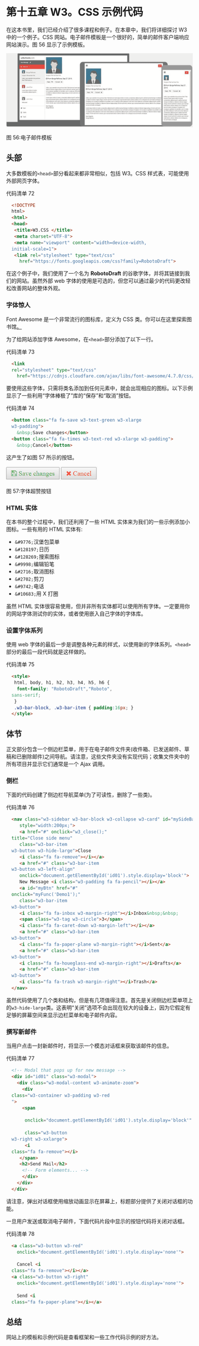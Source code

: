 # 第十五章 W3。CSS 示例代码

在这本书里，我们已经介绍了很多课程和例子。在本章中，我们将详细探讨 W3 中的一个例子。CSS 网站。电子邮件模板是一个很好的，简单的邮件客户端响应网站演示。图 56 显示了示例模板。

![](img/image062.jpg)

图 56:电子邮件模板

## 头部

大多数模板的`<head>`部分看起来都非常相似，包括 W3。CSS 样式表，可能使用外部网页字体。

代码清单 72

```html
  <!DOCTYPE
  html>
  <html>
  <head>
   <title>W3.CSS </title>      
   <meta charset="UTF-8">      
   <meta name="viewport" content="width=device-width,
  initial-scale=1">      
   <link rel="stylesheet" type="text/css"
     href="https://fonts.googleapis.com/css?family=RobotoDraft">

```

在这个例子中，我们使用了一个名为 **RobotoDraft** 的谷歌字体，并将其链接到我们的网站。虽然外部 web 字体的使用是可选的，但您可以通过最少的代码更改轻松改善网站的整体外观。

### 字体惊人

Font Awesome 是一个非常流行的图标库，定义为 CSS 类。你可以在这里探索图书馆[。](https://fontawesome.com/)

为了给网站添加字体 Awesome，在`<head>`部分添加了以下一行。

代码清单 73

```html
  <link
  rel="stylesheet" type="text/css"
    href="https://cdnjs.cloudfare.com/ajax/libs/font-awesome/4.7.0/css/font-awesome.min.css">

```

要使用这些字体，只需将类名添加到任何元素中，就会出现相应的图标。以下示例显示了一些利用“字体棒极了”库的“保存”和“取消”按钮。

代码清单 74

```html
  <button class="fa fa-save w3-text-green w3-xlarge
  w3-padding">
    &nbsp;Save changes</button>
  <button class="fa fa-times w3-text-red w3-xlarge w3-padding">
    &nbsp;Cancel</button>

```

这产生了如图 57 所示的按钮。

![](img/image063.png)

图 57:字体超赞按钮

### HTML 实体

在本书的整个过程中，我们还利用了一些 HTML 实体来为我们的一些示例添加小图标。一些有用的 HTML 实体有:

*   `&#9776;`汉堡包菜单
*   `&#128197;`日历
*   `&#128269;`搜索图标
*   `&#9998;`编辑铅笔
*   `&#2716;`取消图标
*   `&#2702;`剪刀
*   `&#9742;`电话
*   `&#10683;`用 X 打圈

虽然 HTML 实体很容易使用，但并非所有实体都可以使用所有字体。一定要用你的网站字体测试你的实体，或者使用嵌入自己字体的字体库。

### 设置字体系列

使用 web 字体的最后一步是调整各种元素的样式，以使用新的字体系列。`<head>`部分的最后一段代码就是这样做的。

代码清单 75

```html
  <style> 
   html, body, h1, h2, h3, h4, h5, h6 {
    font-family: "RobotoDraft","Roboto",
  sans-serif;
   } 
   .w3-bar-block, .w3-bar-item { padding:16px; }
  </style>

```

## 体节

正文部分包含一个侧边栏菜单，用于在电子邮件文件夹(收件箱、已发送邮件、草稿和已删除邮件)之间导航。请注意，这些文件夹没有实现代码；收集文件夹中的所有项目并显示它们通常是一个 Ajax 调用。

### 侧栏

下面的代码创建了侧边栏导航菜单(为了可读性，删除了一些类)。

代码清单 76

```html
  <nav class="w3-sidebar w3-bar-block w3-collapse w3-card" id="mySideBar"
     style="width:200px;">
     <a href="#" onclick="w3_close();"
  title="Close side menu" 
     class="w3-bar-item
  w3-button w3-hide-large">Close
     <i class="fa fa-remove"></i></a>
     <a href="#" class="w3-bar-item
  w3-button w3-left-align"
     onclick="document.getElementById('id01').style.display='block'">
     New Message <i class="w3-padding fa fa-pencil"></i></a>
     <a id="myBtn" href="#"
  onclick="myFunc('Demo1');"
     class="w3-bar-item
  w3-button">
     <i class="fa fa-inbox w3-margin-right"></i>Inbox&nbsp;&nbsp;
     <span class="w3-tag w3-circle">3</span>
     <i class="fa fa-caret-down w3-margin-left"></i></a>
     <a href="#" class="w3-bar-item
  w3-button">
     <i class="fa fa-paper-plane w3-margin-right"></i>Sent</a>
     <a href="#" class="w3-bar-item
  w3-button">
     <i class="fa fa-houeglass-end w3-margin-right"></i>Drafts</a>
     <a href="#" class="w3-bar-item
  w3-button">
     <i class="fa fa-trash w3-margin-right"></i>Trash</a>
  </nav>

```

虽然代码使用了几个类和结构，但是有几项值得注意。首先是关闭侧边栏菜单项上的`w3-hide-large`类。这表明“关闭”选项不会出现在较大的设备上，因为它假定有足够的屏幕空间来显示边栏菜单和电子邮件内容。

### 撰写新邮件

当用户点击一封新邮件时，将显示一个模态对话框来获取该邮件的信息。

代码清单 77

```html
  <!-- Modal that pops up for new message -->
  <div id="id01" class="w3-modal">
    <div class="w3-modal-content w3-animate-zoom">
      <div
  class="w3-container w3-padding w3-red
  ">
      <span

       onclick="document.getElementById('id01').style.display='block'"

       class="w3-button
  w3-right w3-xxlarge">
       <i
  class="fa fa-remove"></i>
     </span>
     <h2>Send Mail</h2>
      <!-- Form elements... -->
      </div>
    </div>
  </div>

```

请注意，弹出对话框使用缩放动画显示在屏幕上，标题部分提供了关闭对话框的功能。

一旦用户发送或取消电子邮件，下面代码片段中显示的按钮代码将关闭对话框。

代码清单 78

```html
  <a class="w3-button w3-red"
    onclick="document.getElementById('id01').style.display='none'">

    Cancel <i
  class="fa fa-remove"></i></a>
  <a class="w3-button w3-right"
    onclick="document.getElementById('id01').style.display='none'">

    Send <i
  class="fa fa-paper-plane"></i></a>

```

## 总结

网站上的模板和示例代码是查看框架和一些工作代码示例的好方法。